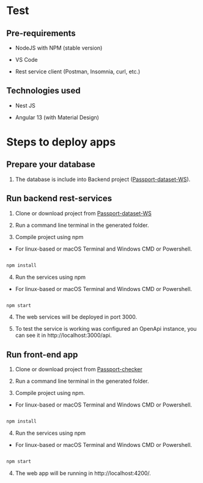 
# Test

## Pre-requirements

- NodeJS with NPM (stable version)

- VS Code 

- Rest service client (Postman, Insomnia, curl, etc.)

## Technologies used

- Nest JS

- Angular 13 (with Material Design)

  

# Steps to deploy apps

  

## Prepare your database

  

1. The database is include into Backend project ([Passport-dataset-WS](https://github.com/Kibacode/Passport-dataset-WS)).

  

## Run backend rest-services

1. Clone or download project from [Passport-dataset-WS](https://github.com/Kibacode/Passport-dataset-WS)

2. Run a command line terminal in the generated folder.
3. Compile project using npm
- For linux-based or macOS Terminal and Windows CMD or Powershell.

```bash

npm install

```

4. Run the services using npm
- For linux-based or macOS Terminal and Windows CMD or Powershell.

```bash

npm start

```

4. The web services will be deployed in port 3000.

5. To test the service is working was configured an OpenApi instance, you can see it in http://localhost:3000/api.

## Run front-end app

1. Clone or download project from [Passport-checker](https://github.com/Kibacode/Passport-checker)

2. Run a command line terminal in the generated folder.
3. Compile project using npm.
- For linux-based or macOS Terminal and Windows CMD or Powershell.

```bash

npm install

```

4. Run the services using npm
- For linux-based or macOS Terminal and Windows CMD or Powershell.

```bash

npm start

```

4. The web app will be running in http://localhost:4200/.
